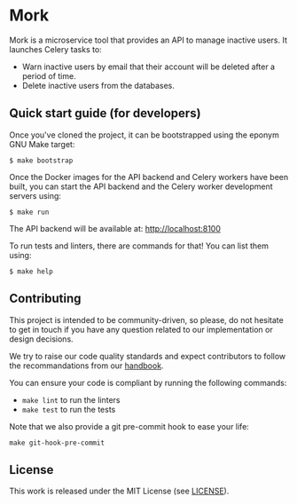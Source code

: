 # Mork

Mork is a microservice tool that provides an API to manage inactive users. It launches Celery tasks to:
- Warn inactive users by email that their account will be deleted after a period of time.
- Delete inactive users from the databases.

## Quick start guide (for developers)

Once you've cloned the project, it can be bootstrapped using the eponym GNU
Make target:

```
$ make bootstrap
```

Once the Docker images for the API backend and Celery workers have been built, you can start the
API backend and the Celery worker development servers using:

```
$ make run
```

The API backend will be available at:
[http://localhost:8100](http://localhost:8100)


To run tests and linters, there are commands for that! You can list them using:

```
$ make help
```


## Contributing

This project is intended to be community-driven, so please, do not hesitate to
get in touch if you have any question related to our implementation or design
decisions.

We try to raise our code quality standards and expect contributors to follow
the recommandations from our
[handbook](https://handbook.openfun.fr).

You can ensure your code is compliant by running the following commands:

- `make lint` to run the linters
- `make test` to run the tests

Note that we also provide a git pre-commit hook to ease your life:
```
make git-hook-pre-commit
```

## License

This work is released under the MIT License (see [LICENSE](./LICENSE.md)).
